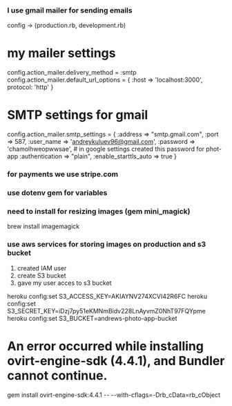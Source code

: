 ### I use gmail mailer for sending emails
  config -> (production.rb, development.rb)

  # my mailer settings
  config.action_mailer.delivery_method = :smtp
  config.action_mailer.default_url_options = { :host => 'localhost:3000', protocol: 'http' }
  # SMTP settings for gmail
  config.action_mailer.smtp_settings = {
    :address              => "smtp.gmail.com",
    :port                 => 587,
    :user_name            => 'andreykuluev96@gmail.com',
    :password             => 'chamolhweopwwsae', # in google settings created this password for phot-app
    :authentication       => "plain",
    :enable_starttls_auto => true
  }

### for payments we use stripe.com

### use dotenv gem for variables

### need to install for resizing images (gem mini_magick)
brew install imagemagick

### use aws services for storing images on production and s3 bucket
1) created IAM user
2) create S3 bucket
3) gave my user acces to s3 bucket

heroku config:set S3_ACCESS_KEY=AKIAYNV274XCVI42R6FC
heroku config:set S3_SECRET_KEY=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
heroku config:set S3_BUCKET=andrews-photo-app-bucket

# An error occurred while installing ovirt-engine-sdk (4.4.1), and Bundler cannot continue.
gem install ovirt-engine-sdk:4.4.1 -- --with-cflags=-Drb_cData=rb_cObject